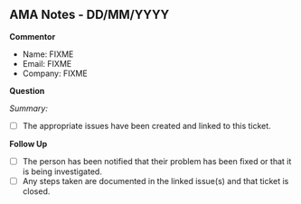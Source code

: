<!-- This template is to document any questions or concerns that arise from the weekly IronBank AMA sessions relating to the POPs team and require extra follow-up or work from the POPs team -->

## AMA Notes - DD/MM/YYYY

<!-- The following sections should be duplicated as many times as necessary -->

**Commentor**

- Name: FIXME
- Email: FIXME
- Company: FIXME

**Question**

_Summary:_

<!-- Please provide a summary of the person's question -->

- [ ] The appropriate issues have been created and linked to this ticket.

**Follow Up**

- [ ] The person has been notified that their problem has been fixed or that it is being investigated.
- [ ] Any steps taken are documented in the linked issue(s) and that ticket is closed.
